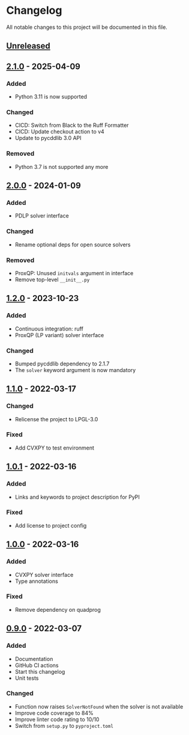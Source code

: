 # Changelog

All notable changes to this project will be documented in this file.

## [Unreleased]

## [2.1.0] - 2025-04-09

### Added

- Python 3.11 is now supported

### Changed

- CICD: Switch from Black to the Ruff Formatter
- CICD: Update checkout action to v4
- Update to pycddlib 3.0 API

### Removed

- Python 3.7 is not supported any more

## [2.0.0] - 2024-01-09

### Added

- PDLP solver interface

### Changed

- Rename optional deps for open source solvers

### Removed

- ProxQP: Unused ``initvals`` argument in interface
- Remove top-level ``__init__.py``

## [1.2.0] - 2023-10-23

### Added

- Continuous integration: ruff
- ProxQP (LP variant) solver interface

### Changed

- Bumped pycddlib dependency to 2.1.7
- The ``solver`` keyword argument is now mandatory

## [1.1.0] - 2022-03-17

### Changed

- Relicense the project to LPGL-3.0

### Fixed

- Add CVXPY to test environment

## [1.0.1] - 2022-03-16

### Added

- Links and keywords to project description for PyPI

### Fixed

- Add license to project config

## [1.0.0] - 2022-03-16

### Added

- CVXPY solver interface
- Type annotations

### Fixed

- Remove dependency on quadprog

## [0.9.0] - 2022-03-07

### Added

- Documentation
- GitHub CI actions
- Start this changelog
- Unit tests

### Changed

- Function now raises ``SolverNotFound`` when the solver is not available
- Improve code coverage to 84%
- Improve linter code rating to 10/10
- Switch from ``setup.py`` to ``pyproject.toml``

[unreleased]: https://github.com/qpsolvers/qpsolvers/compare/v2.1.0...HEAD
[2.1.0]: https://github.com/qpsolvers/qpsolvers/compare/v2.0.0...v2.1.0
[2.0.0]: https://github.com/qpsolvers/qpsolvers/compare/v1.2.0...v2.0.0
[1.2.0]: https://github.com/qpsolvers/qpsolvers/compare/v1.1.0...v1.2.0
[1.1.0]: https://github.com/qpsolvers/qpsolvers/compare/v1.0.1...v1.1.0
[1.0.1]: https://github.com/qpsolvers/qpsolvers/compare/v1.0.0...v1.0.1
[1.0.0]: https://github.com/qpsolvers/qpsolvers/compare/v0.9.0...v1.0.0
[0.9.0]: https://github.com/qpsolvers/qpsolvers/releases/tag/v0.9.0

